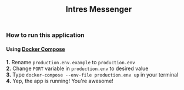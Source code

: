 <br/>
<h2 align="center">Intres Messenger
<br/>
<br/>
</h1>

### How to run this application

#### Using [Docker Compose](https://docs.docker.com/compose/install/)

**1.** Rename `production.env.example` to `production.env`  
**2.** Change `PORT` variable in `production.env` to desired value  
**3.** Type `docker-compose --env-file production.env up` in your terminal  
**4.** Yep, the app is running! You're awesome!
